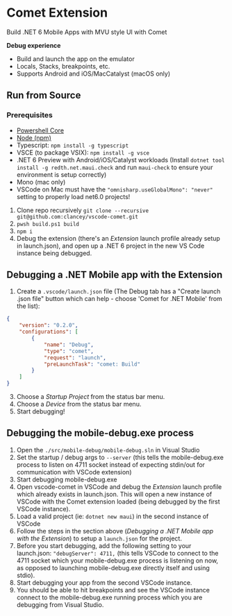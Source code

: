 # Comet Extension

Build .NET 6 Mobile Apps with MVU style UI with Comet

**Debug experience**

* Build and launch the app on the emulator
* Locals, Stacks, breakpoints, etc.
* Supports Android and iOS/MacCatalyst (macOS only)

## Run from Source

### Prerequisites
- [Powershell Core](https://docs.microsoft.com/en-us/powershell/scripting/install/installing-powershell?view=powershell-7)
- [Node (npm)](https://nodejs.org/en/download/)
- Typescript: `npm install -g typescript`
- VSCE (to package VSIX): `npm install -g vsce`
- .NET 6 Preview with Android/iOS/Catalyst workloads (Install `dotnet tool install -g redth.net.maui.check` and run `maui-check` to ensure your environment is setup correctly)
- Mono (mac only)
- VSCode on Mac must have the `"omnisharp.useGlobalMono": "never"` setting to properly load net6.0 projects!

1. Clone repo recursively `git clone --recursive git@github.com:clancey/vscode-comet.git`
2. `pwsh build.ps1 build`
3. `npm i`
4. Debug the extension (there's an _Extension_ launch profile already setup in launch.json), and open up a .NET 6 project in the new VS Code instance being debugged.

## Debugging a .NET Mobile app with the Extension

1. Create a `.vscode/launch.json` file (The Debug tab has a "Create launch .json file" button which can help - choose 'Comet for .NET Mobile' from the list):
```json
{
	"version": "0.2.0",
	"configurations": [
		{
			"name": "Debug",
			"type": "comet",
			"request": "launch",
			"preLaunchTask": "comet: Build"
		}
	]
}
```
3. Choose a _Startup Project_ from the status bar menu.
4. Choose a _Device_ from the status bar menu.
5. Start debugging!


## Debugging the mobile-debug.exe process

1. Open the `./src/mobile-debug/mobile-debug.sln` in Visual Studio
2. Set the startup / debug args to `--server` (this tells the mobile-debug.exe process to listen on 4711 socket instead of expecting stdin/out for communication with VSCode extension)
3. Start debugging mobile-debug.exe
4. Open vscode-comet in VSCode and debug the _Extension_ launch profile which already exists in launch.json.  This will open a new instance of VSCode with the Comet extension loaded (being debugged by the first VSCode instance).
6. Load a valid project (ie: `dotnet new maui`) in the second instance of VSCode
7. Follow the steps in the section above (_Debugging a .NET Mobile app with the Extension_) to setup a `launch.json` for the project.
8. Before you start debugging, add the following setting to your launch.json: `"debugServer": 4711,` (this tells VSCode to connect to the 4711 socket which your mobile-debug.exe process is listening on now, as opposed to launching mobile-debug.exe directly itself and using stdio).
9. Start debugging your app from the second VSCode instance.
10. You should be able to hit breakpoints and see the VSCode instance connect to the mobile-debug.exe running process which you are debugging from Visual Studio.
